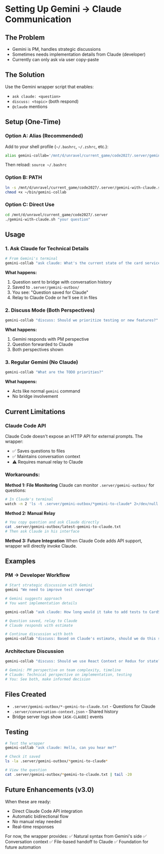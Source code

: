 # Setting Up Gemini → Claude Communication

## The Problem
- Gemini is PM, handles strategic discussions
- Sometimes needs implementation details from Claude (developer)
- Currently can only ask via user copy-paste

## The Solution
Use the Gemini wrapper script that enables:
- `ask claude: <question>`
- `discuss: <topic>` (both respond)
- `@claude` mentions

## Setup (One-Time)

### Option A: Alias (Recommended)
Add to your shell profile (`~/.bashrc`, `~/.zshrc`, etc.):

```bash
alias gemini-collab='/mnt/d/unravel/current_game/code2027/.server/gemini-with-claude.sh'
```

Then reload: `source ~/.bashrc`

### Option B: PATH
```bash
ln -s /mnt/d/unravel/current_game/code2027/.server/gemini-with-claude.sh ~/bin/gemini-collab
chmod +x ~/bin/gemini-collab
```

### Option C: Direct Use
```bash
cd /mnt/d/unravel/current_game/code2027/.server
./gemini-with-claude.sh "your question"
```

## Usage

### 1. Ask Claude for Technical Details
```bash
# From Gemini's terminal
gemini-collab "ask claude: What's the current state of the card service refactor?"
```

**What happens:**
1. Question sent to bridge with conversation history
2. Saved to `.server/gemini-outbox/`
3. You see: "Question saved for Claude"
4. Relay to Claude Code or he'll see it in files

### 2. Discuss Mode (Both Perspectives)
```bash
gemini-collab "discuss: Should we prioritize testing or new features?"
```

**What happens:**
1. Gemini responds with PM perspective
2. Question forwarded to Claude
3. Both perspectives shown

### 3. Regular Gemini (No Claude)
```bash
gemini-collab "What are the TODO priorities?"
```

**What happens:**
- Acts like normal `gemini` command
- No bridge involvement

## Current Limitations

### Claude Code API
Claude Code doesn't expose an HTTP API for external prompts. The wrapper:
- ✅ Saves questions to files
- ✅ Maintains conversation context
- ⚠️  Requires manual relay to Claude

### Workarounds:

**Method 1: File Monitoring**
Claude can monitor `.server/gemini-outbox/` for questions:
```bash
# In Claude's terminal
watch -n 2 'ls -t .server/gemini-outbox/*gemini-to-claude* 2>/dev/null | head -1 | xargs cat'
```

**Method 2: Manual Relay**
```bash
# You copy question and ask Claude directly
cat .server/gemini-outbox/latest-gemini-to-claude.txt
# Then ask Claude in his interface
```

**Method 3: Future Integration**
When Claude Code adds API support, wrapper will directly invoke Claude.

## Examples

### PM → Developer Workflow

```bash
# Start strategic discussion with Gemini
gemini "We need to improve test coverage"

# Gemini suggests approach
# You want implementation details

gemini-collab "ask claude: How long would it take to add tests to CardService?"

# Question saved, relay to Claude
# Claude responds with estimate

# Continue discussion with both
gemini-collab "discuss: Based on Claude's estimate, should we do this sprint?"
```

### Architecture Discussion

```bash
gemini-collab "discuss: Should we use React Context or Redux for state?"

# Gemini: PM perspective on team complexity, timeline
# Claude: Technical perspective on implementation, testing
# You: See both, make informed decision
```

## Files Created

- `.server/gemini-outbox/*-gemini-to-claude.txt` - Questions for Claude
- `.server/conversation-context.json` - Shared history
- Bridge server logs show `[ASK-CLAUDE]` events

## Testing

```bash
# Test the wrapper
gemini-collab "ask claude: Hello, can you hear me?"

# Check it saved
ls -la .server/gemini-outbox/*gemini-to-claude*

# View the question
cat .server/gemini-outbox/*gemini-to-claude.txt | tail -20
```

## Future Enhancements (v3.0)

When these are ready:
- Direct Claude Code API integration
- Automatic bidirectional flow
- No manual relay needed
- Real-time responses

For now, the wrapper provides:
✅ Natural syntax from Gemini's side
✅ Conversation context
✅ File-based handoff to Claude
✅ Foundation for future automation